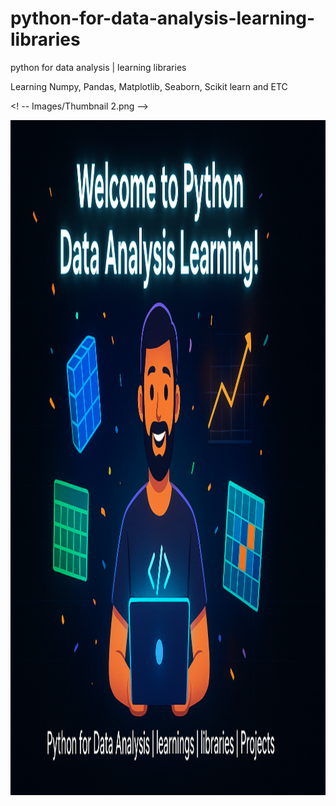 # python-for-data-analysis-learning-libraries
python for data analysis | learning libraries

Learning Numpy, Pandas, Matplotlib, Seaborn, Scikit learn and ETC

<! -- Images/Thumbnail 2.png -->

<img src="./Images/Thumbnail 2.png" width="1920px" height = "1080px" alt="Thumbnail for this Repository">
